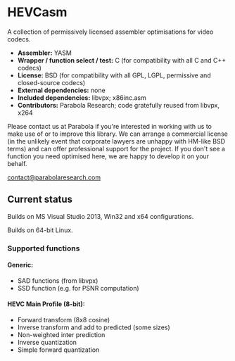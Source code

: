 # HEVCasm

A collection of permissively licensed assembler optimisations for video codecs.

* **Assembler:** YASM
* **Wrapper / function select / test:** C (for compatibility with all C and C++ codecs)
* **License:** BSD (for compatibility with all GPL, LGPL, permissive and closed-source codecs)
* **External dependencies:** none
* **Included dependencies:** libvpx; x86inc.asm
* **Contributors:** Parabola Research; code gratefully reused from libvpx, x264

Please contact us at Parabola if you're interested in working with us to make use of or to improve this library. We can arrange a commercial license (in the unlikely event that corporate lawyers are unhappy with HM-like BSD terms) and can offer professional support for the project. If you don't see a function you need optimised here, we are happy to develop it on your behalf.

contact@parabolaresearch.com


## Current status

Builds on MS Visual Studio 2013, Win32 and x64 configurations.

Builds on 64-bit Linux.


### Supported functions

#### Generic:

* SAD functions (from libvpx)
* SSD function (e.g. for PSNR computation)
 
#### HEVC Main Profile (8-bit):

* Forward transform (8x8 cosine)
* Inverse transform and add to predicted (some sizes)
* Non-weighted inter prediction
* Inverse quantization
* Simple forward quantization
